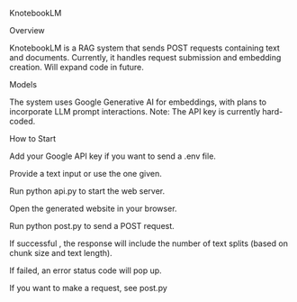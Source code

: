 KnotebookLM

Overview

KnotebookLM is a RAG system that sends POST requests containing text and documents. Currently, it handles request submission and embedding creation. Will expand code in future.

Models

The system uses Google Generative AI for embeddings, with plans to incorporate LLM prompt interactions. Note: The API key is currently hard-coded.



How to Start

Add your Google API key if you want to send a .env file.

Provide a text input or use the one given.

Run python api.py to start the web server.

Open the generated website in your browser.

Run python post.py to send a POST request.

If successful , the response will include the number of text splits (based on chunk size and text length).

If failed, an error status code will pop up.


If you want to make a request, see post.py

